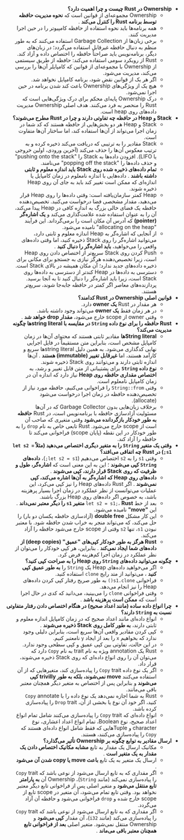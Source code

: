 <div dir='rtl'>

* **Ownership در Rust چیست و چرا اهمیت دارد؟**
  * Ownership مجموعه‌ای از قوانین است که  **نحوه مدیریت حافظه توسط برنامه Rust را کنترل می‌کند** .
  * همه برنامه‌ها باید نحوه استفاده از حافظه کامپیوتر را در حین اجرا مدیریت کنند.
  * برخی زبان‌ها از Garbage Collection استفاده می‌کنند که به طور منظم به دنبال حافظه غیرقابل استفاده می‌گردد؛ در زبان‌های دیگر، برنامه‌نویس باید صراحتاً حافظه را اختصاص داده و آزاد کند.
  * Rust از رویکرد سومی استفاده می‌کند: حافظه از طریق سیستمی از Ownership با مجموعه‌ای از قوانین که کامپایلر آن‌ها را بررسی می‌کند، مدیریت می‌شود.
  * اگر هر یک از قوانین نقض شود، برنامه کامپایل نخواهد شد.
  * هیچ یک از ویژگی‌های Ownership باعث کند شدن برنامه در حین اجرا نمی‌شود.
  * درک Ownership پایه‌ای محکم برای درک ویژگی‌هایی است که Rust را منحصر به فرد می‌کنند. هدف اصلی Ownership مدیریت داده‌های روی heap است.
* **Stack و Heap در حافظه چه تفاوتی دارند و چرا در Rust مطرح می‌شوند؟**
  * Stack و Heap هر دو بخش‌هایی از حافظه هستند که کد شما در زمان اجرا می‌تواند از آن‌ها استفاده کند، اما ساختار آن‌ها متفاوت است.
  * Stack مقادیر را به ترتیبی که دریافت می‌کند ذخیره کرده و به ترتیب معکوس آن‌ها را حذف می‌کند (آخرین ورودی، اولین خروجی یا LIFO). افزودن داده‌ها به Stack را "pushing onto the stack" و حذف داده‌ها را "popping off the stack" می‌نامند.
  * **تمام داده‌های ذخیره شده روی Stack باید اندازه معلوم و ثابتی داشته باشند** . داده‌هایی با اندازه نامعلوم در زمان کامپایل یا اندازه‌ای که ممکن است تغییر کند باید به جای آن روی Heap ذخیره شوند.
  * Heap کمتر سازمان‌یافته است: وقتی داده‌ها را روی Heap قرار می‌دهید، مقدار مشخصی فضا درخواست می‌کنید. تخصیص‌دهنده حافظه یک فضای خالی بزرگ به اندازه کافی در Heap پیدا می‌کند، آن را به عنوان استفاده شده علامت‌گذاری می‌کند و **یک اشاره‌گر (pointer)** که آدرس آن مکان است را برمی‌گرداند. این فرآیند "allocating on the heap" نامیده می‌شود.
  * از آنجایی که اشاره‌گر به Heap اندازه معلوم و ثابتی دارد، می‌توانید اشاره‌گر را روی Stack ذخیره کنید، اما وقتی داده‌های واقعی را می‌خواهید،  **باید اشاره‌گر را دنبال کنید** .
  * Push کردن روی Stack سریع‌تر از اختصاص دادن روی Heap است، زیرا تخصیص‌دهنده هرگز نیازی به جستجو برای مکانی برای ذخیره داده‌های جدید ندارد؛ آن مکان همیشه در بالای Stack است.
  * دسترسی به داده‌ها در Heap کندتر از دسترسی به داده‌ها روی Stack است، زیرا باید اشاره‌گر را دنبال کنید تا به آنجا برسید. پردازنده‌های معاصر اگر کمتر در حافظه جابه‌جا شوند، سریع‌تر هستند.
* **قوانین اصلی Ownership در Rust کدامند؟**
  * هر مقدار در Rust **یک owner** دارد.
  * در هر زمان فقط **یک owner** می‌تواند وجود داشته باشد.
  * وقتی owner از scope خارج می‌شود،  **مقدار drop خواهد شد** .
* **Rust حافظه را برای نوع داده `String` در مقایسه با string literalها چگونه مدیریت می‌کند؟**
  * **String literalها** مقادیر ثابتی هستند که محتوای آن‌ها در زمان کامپایل مشخص است، بنابراین متن مستقیماً در فایل اجرایی نهایی کدگذاری می‌شود. به همین دلیل string literalها سریع و کارآمد هستند، اما  **غیرقابل تغییر (immutable) هستند** . آن‌ها اندازه ثابتی دارند و می‌توانند روی Stack ذخیره شوند.
  * **نوع داده `String`** برای پشتیبانی از متن قابل تغییر و رشد، به **اختصاص مقداری حافظه روی Heap** نیاز دارد که اندازه آن در زمان کامپایل نامعلوم است.
  * وقتی `String::from` را فراخوانی می‌کنیم، حافظه مورد نیاز از تخصیص‌دهنده حافظه در زمان اجرا درخواست می‌شود (allocate).
  * برخلاف زبان‌هایی بدون Garbage Collector که در آن‌ها مسئولیت آزادسازی حافظه با برنامه‌نویس است، در Rust **حافظه به طور خودکار بازگردانده می‌شود** وقتی متغیری که صاحب آن است از scope خارج می‌شود. Rust تابعی خاص به نام `drop` را به طور خودکار در این نقطه (پایان scope) فراخوانی می‌کند تا حافظه را آزاد کند.
* **وقتی یک متغیر `String` را به متغیر دیگری اختصاص می‌دهید (مثلاً `let s2 = s1;`) در Rust چه اتفاقی می‌افتد؟**
  * وقتی `s1` را به `s2` اختصاص می‌دهیم (`let s2 = s1;`)،  **داده‌های `String` کپی می‌شوند** ؛ این به این معنی است که  **اشاره‌گر، طول و ظرفیت که روی Stack قرار دارند، کپی می‌شوند** .
  * **داده‌های روی Heap که اشاره‌گر به آن‌ها اشاره می‌کند، کپی نمی‌شوند** . اگر Rust داده‌های Heap را نیز کپی می‌کرد، این عملیات می‌توانست از نظر عملکرد در زمان اجرا بسیار پرهزینه باشد، به خصوص اگر داده‌های روی Heap بزرگ باشند.
  * بعد از خط `let s2 = s1;`،  **Rust متغیر `s1` را دیگر معتبر نمی‌داند** . این **"move"** نامیده می‌شود.
  * این کار مشکل **double free** (آزادسازی حافظه یکسان دو بار) را حل می‌کند، که می‌تواند منجر به خراب شدن حافظه شود. با معتبر نبودن `s1`، تنها `s2` وقتی از scope خارج می‌شود حافظه را آزاد می‌کند.
  * **Rust هرگز به طور خودکار کپی‌های "عمیق" (deep copies) از داده‌های شما ایجاد نمی‌کند** . بنابراین، هر کپی خودکار را می‌توان از نظر عملکرد در زمان اجرا کم‌هزینه فرض کرد.
* **چگونه می‌توانید داده‌های `String` روی Heap را به صراحت کپی کنید؟**
  * اگر می‌خواهید داده‌های Heap یک `String` را  **به طور عمیق کپی کنید** ، می‌توانید از متد رایج `clone` استفاده کنید.
  * فراخوانی `s1.clone()` به طور صریح رفتار کپی کردن داده‌های Heap را نیز انجام می‌دهد.
  * وقتی فراخوانی `clone` را می‌بینید، می‌دانید که کدی در حال اجرا است که  **ممکن است پرهزینه باشد** .
* **چرا انواع داده ساده (مانند اعداد صحیح) در هنگام اختصاص دادن رفتار متفاوتی نسبت به `String` دارند؟**
  * انواع داده‌ای مانند اعداد صحیح که در زمان کامپایل اندازه معلوم و ثابتی دارند،  **به طور کامل روی Stack ذخیره می‌شوند** .
  * کپی کردن مقادیر واقعی آن‌ها سریع است، بنابراین دلیلی وجود ندارد که بخواهیم `x` را بعد از ایجاد `y` نامعتبر کنیم.
  * در این حالت، تفاوتی بین کپی عمیق و کپی سطحی وجود ندارد.
  * Rust یک annotation ویژه به نام trait به نام `Copy` دارد که می‌توان آن را روی انواع داده‌ای که روی Stack ذخیره می‌شوند، قرار داد.
  * اگر یک نوع داده `Copy` trait را پیاده‌سازی کند، متغیرهایی که از آن استفاده می‌کنند **move نمی‌شوند، بلکه به طور trivilly کپی می‌شوند** و بنابراین پس از اختصاص به متغیر دیگر همچنان معتبر باقی می‌مانند.
  * Rust به شما اجازه نمی‌دهد یک نوع داده را با `Copy` annotate کنید، اگر خود آن نوع یا بخشی از آن، `Drop` trait را پیاده‌سازی کرده باشد.
  * انواع داده‌ای که `Copy` trait را پیاده‌سازی می‌کنند شامل تمام انواع اعداد صحیح، نوع Boolean، تمام انواع اعداد اعشاری، نوع character و Tupleهایی که فقط شامل انواع داده‌ای هستند که `Copy` را پیاده‌سازی می‌کنند، هستند.
* **ارسال مقادیر به توابع چگونه بر Ownership تأثیر می‌گذارد؟**
  * مکانیک ارسال یک مقدار به تابع  **مشابه مکانیک اختصاص دادن یک مقدار به یک متغیر است** .
  * ارسال یک متغیر به یک تابع  **باعث move یا copy شدن آن می‌شود** .
  * اگر مقداری که به تابع ارسال می‌شود از نوعی باشد که `Copy` trait را پیاده‌سازی نمی‌کند (مانند `String`)، Ownership آن **به پارامتر تابع منتقل می‌شود** و متغیر اصلی پس از فراخوانی تابع دیگر معتبر نخواهد بود. وقتی تابع تمام می‌شود، آن متغیر در scope تابع از scope خارج شده و `drop` فراخوانی می‌شود و حافظه آن آزاد می‌گردد.
  * اگر مقداری که به تابع ارسال می‌شود از نوعی باشد که `Copy` trait را پیاده‌سازی می‌کند (مانند `i32`)، آن مقدار **کپی می‌شود** و Ownership منتقل نمی‌شود. متغیر اصلی  **بعد از فراخوانی تابع همچنان معتبر باقی می‌ماند** .

</dev>